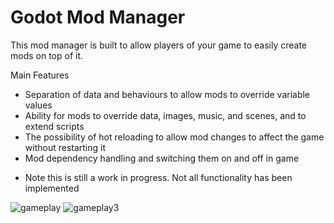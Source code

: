 # Godot Mod Manager
This mod manager is built to allow players of your game to easily create mods on top of it.

Main Features
- Separation of data and behaviours to allow mods to override variable values
- Ability for mods to override data, images, music, and scenes, and to extend scripts
- The possibility of hot reloading to allow mod changes to affect the game without restarting it
- Mod dependency handling and switching them on and off in game

* Note this is still a work in progress. Not all functionality has been implemented

![gameplay](https://user-images.githubusercontent.com/73616169/229967017-f12f16f6-09db-4b42-87c6-7953f86b26bb.gif)
![gameplay3](https://user-images.githubusercontent.com/73616169/229967199-c9928489-332f-453b-86bb-a3cbcc683c4d.gif)


